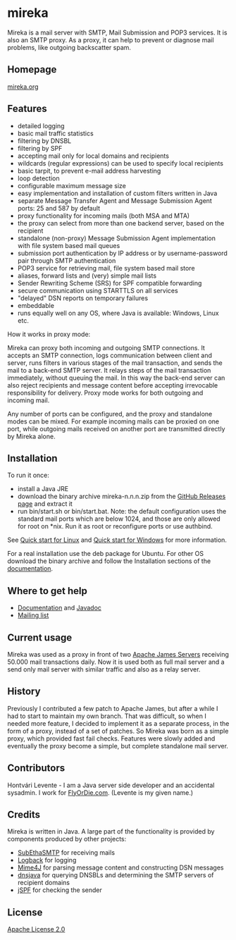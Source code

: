 mireka
======

Mireka is a mail server with SMTP, Mail Submission and POP3 services. It is also an SMTP proxy. As a proxy, it can help to prevent or diagnose mail problems, like outgoing backscatter spam.

Homepage
--------

[mireka.org](http://mireka.org)

Features
--------

 * detailed logging
 * basic mail traffic statistics
 * filtering by DNSBL 
 * filtering by SPF
 * accepting mail only for local domains and recipients
 * wildcards (regular expressions) can be used to specify local recipients
 * basic tarpit, to prevent e-mail address harvesting
 * loop detection
 * configurable maximum message size
 * easy implementation and installation of custom filters written in Java
 * separate Message Transfer Agent and Message Submission Agent ports: 25 and 587 by default
 * proxy functionality for incoming mails (both MSA and MTA)
 * the proxy can select from more than one backend server, based on the recipient 
 * standalone (non-proxy) Message Submission Agent implementation with file system based mail queues
 * submission port authentication by IP address or by username-password pair through SMTP authentication
 * POP3 service for retrieving mail, file system based mail store
 * aliases, forward lists and (very) simple mail lists
 * Sender Rewriting Scheme (SRS) for SPF compatible forwarding
 * secure communication using STARTTLS on all services
 * "delayed" DSN reports on temporary failures
 * embeddable
 * runs equally well on any OS, where Java is available: Windows, Linux etc.
 
How it works in proxy mode:

Mireka can proxy both incoming and outgoing SMTP connections.
It accepts an SMTP connection, logs communication between client and server, runs filters in various stages of the mail transaction, and sends the mail to a back-end SMTP server. It relays steps of the mail transaction immediately, without queuing the mail. In this way the back-end server can also reject recipients and message content before accepting irrevocable responsibility for delivery. Proxy mode works for both outgoing and incoming mail.

Any number of ports can be configured, and the proxy and standalone modes can be mixed. For example incoming mails can be proxied on one port, while outgoing mails received on another port are transmitted directly by Mireka alone.

Installation
------------

To run it once: 
* install a Java JRE
* download the binary archive mireka-n.n.n.zip from the [GitHub Releases page](https://github.com/hontvari/mireka/releases) and extract it
* run bin/start.sh or bin/start.bat. Note: the default configuration uses the standard mail ports which are below 1024, and those are only allowed for root on *nix. Run it as root or reconfigure ports or use authbind.

See [Quick start for Linux](http://mireka.org/doc/quick-start-linux.html) and [Quick start for Windows](http://mireka.org/doc/quick-start-windows.html) for more information.

For a real installation use the deb package for Ubuntu. For other OS download the binary archive and follow the Installation sections of the [documentation](http://mireka.org/doc/).

Where to get help
-----------------

 * [Documentation](http://mireka.org/doc) and  [Javadoc](http://mireka.org/doc/javadoc)
 * [Mailing list](http://groups.google.com/group/mireka)

Current usage
-------------

Mireka was used as a proxy in front of two [Apache James Servers](http://james.apache.org/server/index.html) receiving 50.000 mail transactions daily. Now it is used both as full mail server and a send only mail server with similar traffic and also as a relay server.

History
-------

Previously I contributed a few patch to Apache James, but after a while I had to start to maintain my own branch. That was difficult, so when I needed more feature, I decided to implement it as a separate process, in the form of a proxy, instead of a set of patches. So Mireka was born as a simple proxy, which provided fast fail checks. Features were slowly added and eventually the proxy become a simple, but complete standalone mail server.

Contributors
------------

Hontvári Levente - I am a Java server side developer and an accidental sysadmin. I work for  [FlyOrDie.com](http://www.flyordie.com). (Levente is my given name.) 

Credits
-------

Mireka is written in Java. A large part of the functionality is provided by components produced by other projects: 
 * [SubEthaSMTP](http://code.google.com/p/subethasmtp/) for receiving mails
 * [Logback](http://logback.qos.ch/) for logging
 * [Mime4J](http://james.apache.org/mime4j/) for parsing message content and constructing DSN messages
 * [dnsjava](http://www.dnsjava.org/) for querying DNSBLs and determining the SMTP servers of recipient domains
 * [jSPF](http://james.apache.org/jspf/) for checking the sender

License
-------

[Apache License 2.0](http://www.apache.org/licenses/LICENSE-2.0)

